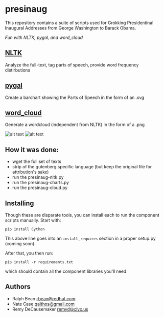 presinaug
=====
This repository contains a suite of scripts used for Grokking Presidentinal
Inaugural Addresses from George Washington to Barack Obama.

*Fun with NLTK, pygal, and word_cloud*

[NLTK](http://nltk.org "NLTK")
---
Analyze the full-text, tag parts of speech, provide word frequency
distirbutions

[pygal](http://pygal.org "pygal")
---
Create a barchart showing the Parts of Speech in the form of an .svg

[word_cloud](https://github.com/amueller/word_cloud "word_cloud")
---
Generate a wordcloud (independent from NLTK) in the form of a .png

![alt text](https://raw.github.com/decause/presinaug/master/presinaug-wordcloud-1600x900.png "Presinaug WordCloud - Washington to Obama")
![alt text](https://raw.github.com/decause/presinaug/master/presinaug-pos.png "Presinaug Parts of Speech - Washington to Obama")
  

How it was done:
---
- wget the full set of texts
- strip of the gutenberg specific language (but keep the original file for
  attribution's sake)
- run the presinaug-nltk.py
- run the presinaug-charts.py
- run the presinaug-cloud.py


Installing
---

Though these are disparate tools, you can install each to run the component
scripts manually. Start with:


`pip install Cython`

This above line goes into an `install_requires` section in a proper setup.py (coming soon).

After that, you then run:

`pip install -r requirements.txt`

which should contain all the component libraries you'll need


Authors
---

 - Ralph Bean <rbean@redhat.com>
 - Nate Case <qalthos@gmail.com>
 - Remy DeCausemaker <remyd@civx.us>
